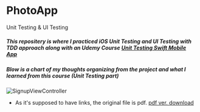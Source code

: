 # PhotoApp
Unit Testing & UI Testing

##### This repositery is where I practiced iOS Unit Testing and UI Testing with TDD approach along with an Udemy Course [Unit Testing Swift Mobile App](https://www.udemy.com/course/unit-testing-ios-mobile-app/)

##### Blow is a chart of my thoughts organizing from the project and what I learned from this course (Unit Testing part)
![SignupViewController](https://user-images.githubusercontent.com/66197018/179222429-c0fdaea3-f211-47af-a720-47031e6d829d.png)
- As it's supposed to have links, the original file is pdf. [pdf ver. download](https://github.com/moet-stein/PhotoApp/files/9120666/UnitTestChart.pdf)
